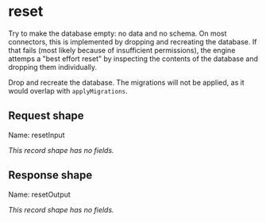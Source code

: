 # reset

Try to make the database empty: no data and no schema. On most connectors, this is
implemented by dropping and recreating the database. If that fails (most likely because of
insufficient permissions), the engine attemps a "best effort reset" by inspecting the
contents of the database and dropping them individually.

Drop and recreate the database. The migrations will not be applied, as it would overlap with
`applyMigrations`.



## Request shape

Name: resetInput


_This record shape has no fields._
## Response shape

Name: resetOutput


_This record shape has no fields._
